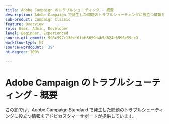 ```yaml
---
title: Adobe Campaign のトラブルシューティング - 概要
description: Adobe Campaign で発生した問題のトラブルシューティングに役立つ情報をご紹介します。
sub-product: Campaign Classic
feature: Overview
role: User, Admin, Developer
level: Beginner, Experienced
source-git-commit: 908c997c130cf0fbb6699b4b5d824e6996e59cc3
workflow-type: ht
source-wordcount: '39'
ht-degree: 100%

---
```



# Adobe Campaign のトラブルシューティング - 概要

この節では、Adobe Campaign Standard で発生した問題のトラブルシューティングに役立つ情報をアドビカスタマーサポートが提供しています。
